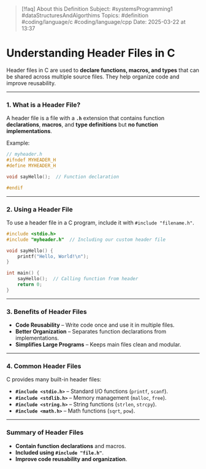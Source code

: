 
> [!faq] About this Definition
> Subject: #systemsProgramming1 #dataStructuresAndAlgorthims 
> Topics: #definition  #coding/language/c #coding/language/cpp 
> Date: 2025-03-22 at 13:37

# **Understanding Header Files in C**

Header files in C are used to **declare functions, macros, and types** that can be shared across multiple source files. They help organize code and improve reusability.

---

### **1. What is a Header File?**
A header file is a file with a **`.h`** extension that contains function **declarations**, **macros**, and **type definitions** but **no function implementations**.

Example:  
```c
// myheader.h
#ifndef MYHEADER_H
#define MYHEADER_H

void sayHello();  // Function declaration

#endif
```

---

### **2. Using a Header File**

To use a header file in a C program, include it with `#include "filename.h"`.

```c
#include <stdio.h>
#include "myheader.h"  // Including our custom header file

void sayHello() {
    printf("Hello, World!\n");
}

int main() {
    sayHello();  // Calling function from header
    return 0;
}
```

---

### **3. Benefits of Header Files**

- **Code Reusability** – Write code once and use it in multiple files.
- **Better Organization** – Separates function declarations from implementations.
- **Simplifies Large Programs** – Keeps main files clean and modular.

---

### **4. Common Header Files**

C provides many built-in header files:

- **`#include <stdio.h>`** – Standard I/O functions (`printf`, `scanf`).
- **`#include <stdlib.h>`** – Memory management (`malloc`, `free`).
- **`#include <string.h>`** – String functions (`strlen`, `strcpy`).
- **`#include <math.h>`** – Math functions (`sqrt`, `pow`).

---

### **Summary of Header Files**

- **Contain function declarations** and macros.
- **Included using `#include "file.h"`**.
- **Improve code reusability and organization**.
